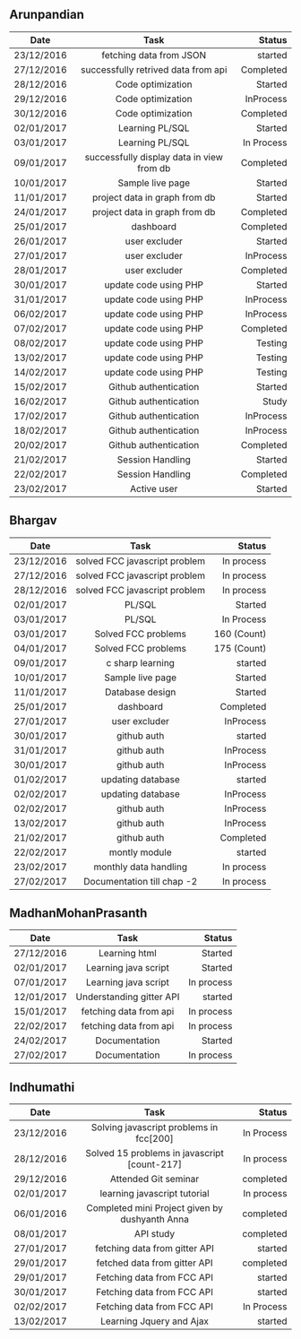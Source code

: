 ## Arunpandian

| Date        | Task           | Status  |
| ------------- |:-------------:| -----:|
| 23/12/2016      | fetching data from JSON | started |
| 27/12/2016      | successfully retrived data from api      |   Completed |
| 28/12/2016      | Code optimization      | Started |
| 29/12/2016      | Code optimization      | InProcess |
| 30/12/2016      | Code optimization      | Completed |
| 02/01/2017      |Learning PL/SQL       | Started |
| 03/01/2017      |Learning PL/SQL       | In Process |
| 09/01/2017      |successfully display data in view from db     | Completed |
| 10/01/2017      |Sample live page     | Started |
| 11/01/2017      |project data in graph from db     | Started |
| 24/01/2017      |project data in graph from db     | Completed |
| 25/01/2017      |dashboard     | Completed |
| 26/01/2017      |user excluder     | Started |
| 27/01/2017      |user excluder     | InProcess |
| 28/01/2017      |user excluder     | Completed |
| 30/01/2017      |  update code using PHP   | Started |
| 31/01/2017      |  update code using PHP   | InProcess |
| 06/02/2017      |  update code using PHP   | InProcess |
| 07/02/2017      |  update code using PHP   | Completed |
| 08/02/2017      |  update code using PHP   | Testing |
| 13/02/2017      |  update code using PHP   | Testing |
| 14/02/2017      |  update code using PHP   | Testing |
| 15/02/2017      |  Github authentication   | Started |
| 16/02/2017      |  Github authentication   | Study |
| 17/02/2017      |  Github authentication   | InProcess |
| 18/02/2017      |  Github authentication   | InProcess |
| 20/02/2017      |  Github authentication   | Completed |
| 21/02/2017      |  Session Handling   | Started |
| 22/02/2017      |  Session Handling   | Completed |
| 23/02/2017      |  Active user   | Started |


## Bhargav

| Date        | Task           | Status  |
| ------------- |:-------------:| -----:|
|  23/12/2016 |solved FCC javascript problem| In process |   
|  27/12/2016 |solved FCC javascript problem| In process |  
|  28/12/2016 |solved FCC javascript problem| In process |  
| 02/01/2017      | PL/SQL       | Started |
| 03/01/2017      | PL/SQL       | In Process |
| 03/01/2017      |Solved FCC problems       | 160 (Count) |
| 04/01/2017      |Solved FCC problems       | 175 (Count) |
|09/01/2017       |c sharp learning          |  started    |
| 10/01/2017      |Sample live page     | Started |
| 11/01/2017      |Database design   | Started |
| 25/01/2017      |dashboard     | Completed |
| 27/01/2017      |user excluder     | InProcess |
| 30/01/2017      |github auth     | started |
| 31/01/2017      |github auth     | InProcess |
| 30/01/2017      |github auth     | InProcess |
| 01/02/2017      |updating database    | started |
| 02/02/2017      |updating database    | InProcess |
| 02/02/2017      |github auth    | InProcess |
| 13/02/2017      |github auth    | InProcess |
| 21/02/2017      |github auth   | Completed |
| 22/02/2017      |montly module  | started|
| 23/02/2017      |monthly data handling    | In process |
| 27/02/2017      |Documentation till chap -2   | In process |


## MadhanMohanPrasanth

| Date        | Task           | Status  |
| ------------- |:-------------:| -----:|
|27/12/2016     | Learning html  | Started|
|02/01/2017     | Learning java script    | Started |
|07/01/2017     | Learning java script    | In process |
|12/01/2017     |Understanding gitter API | started |
|15/01/2017     | fetching data from api  | In process|
|22/02/2017     | fetching data from api  | In process|
|24/02/2017     | Documentation  |Started|
|27/02/2017     | Documentation  |In process|

## Indhumathi

| Date        | Task           | Status  |
| ------------- |:-------------:| -----:|
|23/12/2016|Solving javascript problems in fcc[200]| In Process |
|28/12/2016 | Solved 15 problems in javascript [count-217]| In process| 
|29/12/2016 |Attended Git seminar|completed| 
|02/01/2017 |learning javascript tutorial|In process| 
|06/01/2016 |Completed mini Project given by dushyanth Anna|completed| 
|08/01/2017 |API study|completed| 
|27/01/2017 |fetching data from gitter API|started| 
|29/01/2017 |fetched data from gitter API|completed| 
|29/01/2017|Fetching data  from FCC API|started| 
|30/01/2017|Fetching data  from FCC API|started| 
|02/02/2017|Fetching data  from FCC API|In Process| 
|13/02/2017|Learning Jquery and Ajax  |started| 
